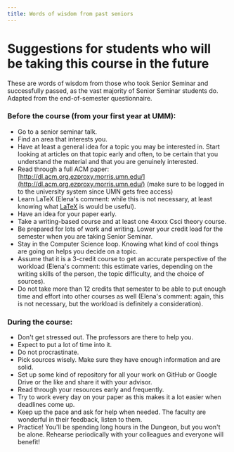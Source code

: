 ```yaml
---
title: Words of wisdom from past seniors
---
```


# Suggestions for students who will be taking this course in the future 

These are words of wisdom from those who took Senior Seminar and successfully passed, as the vast majority of Senior Seminar students do. Adapted from the end-of-semester questionnaire.

### Before the course (from your first year at UMM):
- Go to a senior seminar talk.
- Find an area that interests you.
- Have at least a general idea for a topic you may be interested in. Start looking at articles on that topic early and often, to be certain that you understand the material and that you are genuinely interested.
- Read through a full ACM paper: [http://dl.acm.org.ezproxy.morris.umn.edu/](http://dl.acm.org.ezproxy.morris.umn.edu/) (make sure to be logged in to the university system since UMN gets free access)
- Learn LaTeX (Elena's comment: while this is not necessary, at least knowing what [LaTeX](https://en.wikipedia.org/wiki/LaTeX)
is would be useful).
- Have an idea for your paper early.
- Take a writing-based course and at least one 4xxxx Csci theory course.
- Be prepared for lots of work and writing. Lower your credit load for the semester when you are taking Senior Seminar.
- Stay in the Computer Science loop. Knowing what kind of cool things are going on helps you decide on a topic.
- Assume that it is a 3-credit course to get an accurate perspective of the workload (Elena's comment: this estimate varies, depending on the writing skills of the person, the topic difficulty, and the choice of sources).
- Do not take more than 12 credits that semester to be able to put enough time and effort into other courses as well (Elena's comment: again, this is not necessary, but the workload is definitely a consideration). 

### During the course:

- Don't get stressed out. The professors are there to help you.
- Expect to put a lot of time into it.
- Do not procrastinate.
- Pick sources wisely. Make sure they have enough information and are solid.
- Set up some kind of repository for all your work on GitHub or Google Drive or the like and share it with your advisor.
- Read through your resources early and frequently.
- Try to work every day on your paper as this makes it a lot easier when deadlines come up.
- Keep up the pace and ask for help when needed. The faculty are wonderful in their feedback, listen to them.
- Practice! You'll be spending long hours in the Dungeon, but you won't be alone. Rehearse periodically with your colleagues and everyone will benefit! 
